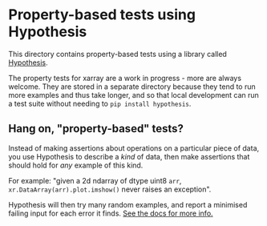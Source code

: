 # Property-based tests using Hypothesis

This directory contains property-based tests using a library
called [Hypothesis](https://github.com/HypothesisWorks/hypothesis-python).

The property tests for xarray are a work in progress - more are always welcome.
They are stored in a separate directory because they tend to run more examples
and thus take longer, and so that local development can run a test suite
without needing to `pip install hypothesis`.

## Hang on, "property-based" tests?

Instead of making assertions about operations on a particular piece of
data, you use Hypothesis to describe a *kind* of data, then make assertions
that should hold for *any* example of this kind.

For example: "given a 2d ndarray of dtype uint8 `arr`,
`xr.DataArray(arr).plot.imshow()` never raises an exception".

Hypothesis will then try many random examples, and report a minimised
failing input for each error it finds.
[See the docs for more info.](https://hypothesis.readthedocs.io/en/master/)
